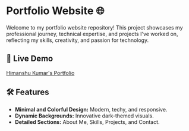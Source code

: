 # Portfolio Website 🌐

Welcome to my portfolio website repository! This project showcases my professional journey, technical expertise, and projects I've worked on, reflecting my skills, creativity, and passion for technology.

## 🔗 Live Demo
[Himanshu Kumar's Portfolio](https://himanshukumaaar.github.io/portfolio.github.io)

## 🛠️ Features
- **Minimal and Colorful Design:** Modern, techy, and responsive.
- **Dynamic Backgrounds:** Innovative dark-themed visuals.
- **Detailed Sections:** About Me, Skills, Projects, and Contact.
